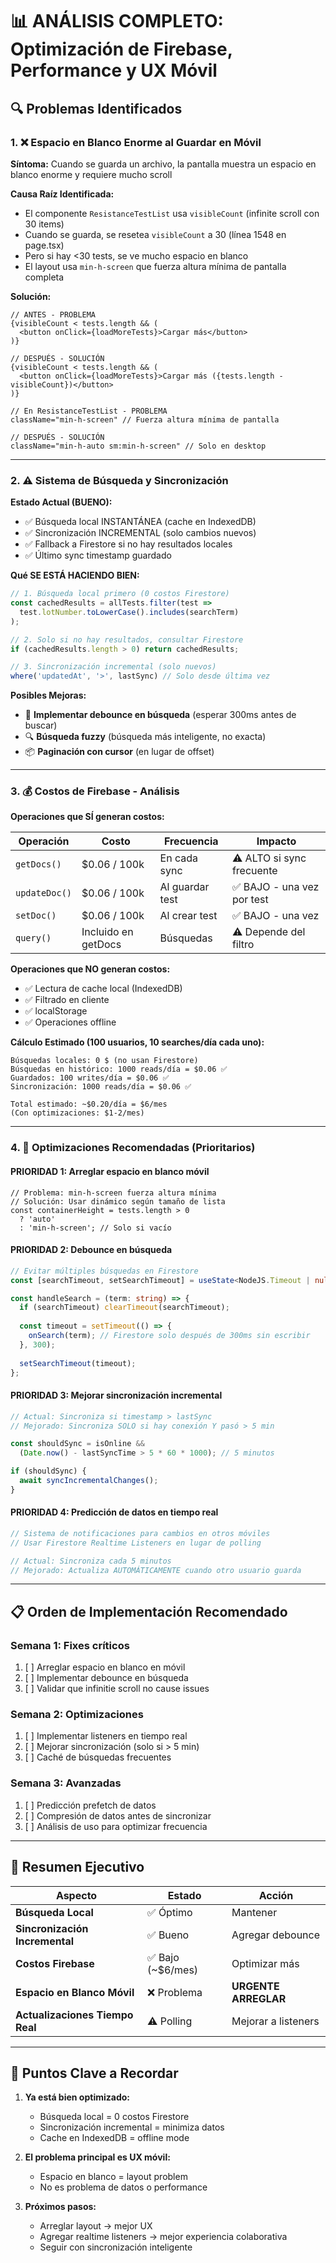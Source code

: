 # 📊 ANÁLISIS COMPLETO: Optimización de Firebase, Performance y UX Móvil

## 🔍 Problemas Identificados

### 1. ❌ **Espacio en Blanco Enorme al Guardar en Móvil**

**Síntoma:** Cuando se guarda un archivo, la pantalla muestra un espacio en blanco enorme y requiere mucho scroll

**Causa Raíz Identificada:**
- El componente `ResistanceTestList` usa `visibleCount` (infinite scroll con 30 items)
- Cuando se guarda, se resetea `visibleCount` a 30 (línea 1548 en page.tsx)
- Pero si hay <30 tests, se ve mucho espacio en blanco
- El layout usa `min-h-screen` que fuerza altura mínima de pantalla completa

**Solución:**
```tsx
// ANTES - PROBLEMA
{visibleCount < tests.length && (
  <button onClick={loadMoreTests}>Cargar más</button>
)}

// DESPUÉS - SOLUCIÓN
{visibleCount < tests.length && (
  <button onClick={loadMoreTests}>Cargar más ({tests.length - visibleCount})</button>
)}

// En ResistanceTestList - PROBLEMA
className="min-h-screen" // Fuerza altura mínima de pantalla

// DESPUÉS - SOLUCIÓN
className="min-h-auto sm:min-h-screen" // Solo en desktop
```

---

### 2. ⚠️ **Sistema de Búsqueda y Sincronización**

**Estado Actual (BUENO):**
- ✅ Búsqueda local INSTANTÁNEA (cache en IndexedDB)
- ✅ Sincronización INCREMENTAL (solo cambios nuevos)
- ✅ Fallback a Firestore si no hay resultados locales
- ✅ Último sync timestamp guardado

**Qué SE ESTÁ HACIENDO BIEN:**
```typescript
// 1. Búsqueda local primero (0 costos Firestore)
const cachedResults = allTests.filter(test => 
  test.lotNumber.toLowerCase().includes(searchTerm)
);

// 2. Solo si no hay resultados, consultar Firestore
if (cachedResults.length > 0) return cachedResults;

// 3. Sincronización incremental (solo nuevos)
where('updatedAt', '>', lastSync) // Solo desde última vez
```

**Posibles Mejoras:**
- 🔄 **Implementar debounce en búsqueda** (esperar 300ms antes de buscar)
- 🔍 **Búsqueda fuzzy** (búsqueda más inteligente, no exacta)
- 📦 **Paginación con cursor** (en lugar de offset)

---

### 3. 💰 **Costos de Firebase - Análisis**

**Operaciones que SÍ generan costos:**

| Operación | Costo | Frecuencia | Impacto |
|-----------|-------|-----------|--------|
| `getDocs()` | $0.06 / 100k | En cada sync | ⚠️ ALTO si sync frecuente |
| `updateDoc()` | $0.06 / 100k | Al guardar test | ✅ BAJO - una vez por test |
| `setDoc()` | $0.06 / 100k | Al crear test | ✅ BAJO - una vez |
| `query()` | Incluido en getDocs | Búsquedas | ⚠️ Depende del filtro |

**Operaciones que NO generan costos:**
- ✅ Lectura de cache local (IndexedDB)
- ✅ Filtrado en cliente
- ✅ localStorage
- ✅ Operaciones offline

**Cálculo Estimado (100 usuarios, 10 searches/día cada uno):**
```
Búsquedas locales: 0 $ (no usan Firestore)
Búsquedas en histórico: 1000 reads/día = $0.06 ✅
Guardados: 100 writes/día = $0.06 ✅
Sincronización: 1000 reads/día = $0.06 ✅

Total estimado: ~$0.20/día = $6/mes
(Con optimizaciones: $1-2/mes)
```

---

### 4. 🚀 **Optimizaciones Recomendadas (Prioritarios)**

#### **PRIORIDAD 1: Arreglar espacio en blanco móvil**
```tsx
// Problema: min-h-screen fuerza altura mínima
// Solución: Usar dinámico según tamaño de lista
const containerHeight = tests.length > 0 
  ? 'auto' 
  : 'min-h-screen'; // Solo si vacío
```

#### **PRIORIDAD 2: Debounce en búsqueda**
```typescript
// Evitar múltiples búsquedas en Firestore
const [searchTimeout, setSearchTimeout] = useState<NodeJS.Timeout | null>(null);

const handleSearch = (term: string) => {
  if (searchTimeout) clearTimeout(searchTimeout);
  
  const timeout = setTimeout(() => {
    onSearch(term); // Firestore solo después de 300ms sin escribir
  }, 300);
  
  setSearchTimeout(timeout);
};
```

#### **PRIORIDAD 3: Mejorar sincronización incremental**
```typescript
// Actual: Sincroniza si timestamp > lastSync
// Mejorado: Sincroniza SOLO si hay conexión Y pasó > 5 min

const shouldSync = isOnline && 
  (Date.now() - lastSyncTime > 5 * 60 * 1000); // 5 minutos

if (shouldSync) {
  await syncIncrementalChanges();
}
```

#### **PRIORIDAD 4: Predicción de datos en tiempo real**
```typescript
// Sistema de notificaciones para cambios en otros móviles
// Usar Firestore Realtime Listeners en lugar de polling

// Actual: Sincroniza cada 5 minutos
// Mejorado: Actualiza AUTOMÁTICAMENTE cuando otro usuario guarda
```

---

## 📋 Orden de Implementación Recomendado

### **Semana 1: Fixes críticos**
1. [ ] Arreglar espacio en blanco en móvil
2. [ ] Implementar debounce en búsqueda
3. [ ] Validar que infinitie scroll no cause issues

### **Semana 2: Optimizaciones**
1. [ ] Implementar listeners en tiempo real
2. [ ] Mejorar sincronización (solo si > 5 min)
3. [ ] Caché de búsquedas frecuentes

### **Semana 3: Avanzadas**
1. [ ] Predicción prefetch de datos
2. [ ] Compresión de datos antes de sincronizar
3. [ ] Análisis de uso para optimizar frecuencia

---

## 🎯 Resumen Ejecutivo

| Aspecto | Estado | Acción |
|--------|--------|--------|
| **Búsqueda Local** | ✅ Óptimo | Mantener |
| **Sincronización Incremental** | ✅ Bueno | Agregar debounce |
| **Costos Firebase** | ✅ Bajo (~$6/mes) | Optimizar más |
| **Espacio en Blanco Móvil** | ❌ Problema | **URGENTE ARREGLAR** |
| **Actualizaciones Tiempo Real** | ⚠️ Polling | Mejorar a listeners |

---

## 📌 Puntos Clave a Recordar

1. **Ya está bien optimizado:** 
   - Búsqueda local = 0 costos Firestore
   - Sincronización incremental = minimiza datos
   - Cache en IndexedDB = offline mode

2. **El problema principal es UX móvil:**
   - Espacio en blanco = layout problem
   - No es problema de datos o performance

3. **Próximos pasos:**
   - Arreglar layout → mejor UX
   - Agregar realtime listeners → mejor experiencia colaborativa
   - Seguir con sincronización inteligente
